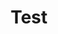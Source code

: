 ---
layout: post
title: Test
permalink: /notice-and-announcements/subcategory-a/test
breadcrumb: Test
---